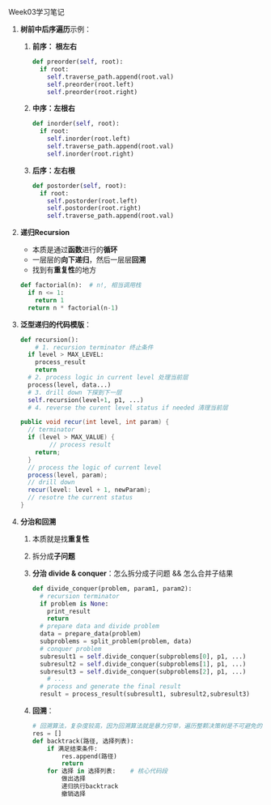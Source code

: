Week03学习笔记

1. **树前中后序遍历**示例： 

    1. **前序： 根左右**

        ```python
        def preorder(self, root):
          if root:
            self.traverse_path.append(root.val)
            self.preorder(root.left)
            self.preorder(root.right)
        ```

    2. **中序：左根右**

        ```python
        def inorder(self, root):
          if root:
            self.inorder(root.left)
            self.traverse_path.append(root.val)
            self.inorder(root.right)
        ```

    3. **后序：左右根**

        ```python
        def postorder(self, root):
          if root:
            self.postorder(root.left)
            self.postorder(root.right)
            self.traverse_path.append(root.val)
        ```

2. **递归Recursion**

    - 本质是通过**函数**进行的**循环**
    - 一层层的**向下递归**，然后一层层**回溯**
    - 找到有**重复性**的地方

    ```python
    def factorial(n):  # n!, 相当调用栈
      if n <= 1:
        return 1 
      return n * factorial(n-1)
    ```

3. **泛型递归的代码模版**：

    ```python
    def recursion():
    	# 1. recursion terminator 终止条件
      if level > MAX_LEVEL:
        process_result 
        return 
      # 2. process logic in current level 处理当前层
      process(level, data...)
      # 3. drill down 下探到下一层
      self.recursion(level+1, p1, ...) 
      # 4. reverse the curent level status if needed 清理当前层
    ```

    ```java
    public void recur(int level, int param) {
      // terminator 
      if (level > MAX_VALUE) {
     		// process result 
        return; 
      }
      // process the logic of current level 
      process(level, param);
      // drill down
      recur(level: level + 1, newParam);
      // resotre the current status  
    }
    ```

4. **分治和回溯**

    1. 本质就是找**重复性**

    2. 拆分成**子问题**

    3. **分治 divide & conquer**：怎么拆分成子问题 && 怎么合并子结果

        ```python
        def divide_conquer(problem, param1, param2):
          # recursion terminator 
          if problem is None: 
            print_result 
            return 
          # prepare data and divide problem
          data = prepare_data(problem)
          subproblems = split_problem(problem, data)
          # conquer problem 
          subresult1 = self.divide_conquer(subproblems[0], p1, ...)
          subresult2 = self.divide_conquer(subproblems[1], p1, ...)
          subresult3 = self.divide_conquer(subproblems[2], p1, ...)
        	# ... 
          # process and generate the final result 
          result = process_result(subresult1, subresult2,subresult3)
        ```

    4. **回溯**： 

        ```python
        # 回溯算法，复杂度较高，因为回溯算法就是暴力穷举，遍历整颗决策树是不可避免的
        res = []
        def backtrack(路径, 选择列表):
            if 满足结束条件:
                res.append(路径)
                return
            for 选择 in 选择列表:    # 核心代码段
                做出选择
                递归执行backtrack
                撤销选择
        ```

        

